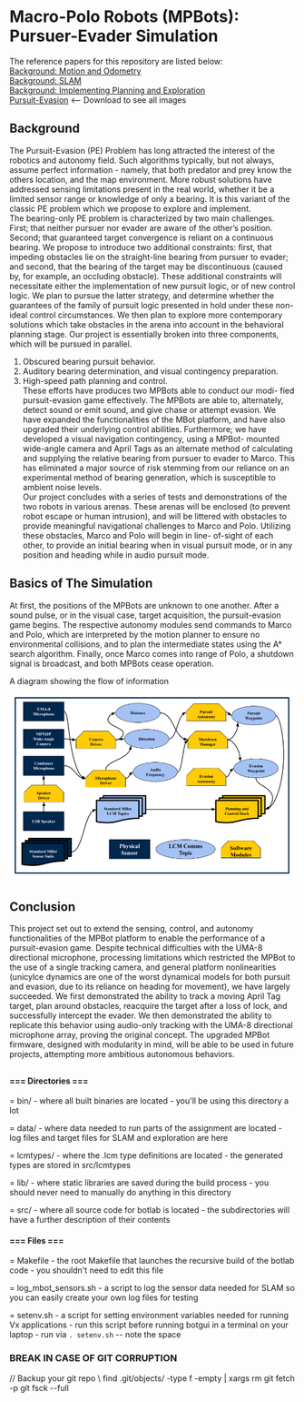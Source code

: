 # Macro-Polo Robots (MPBots): Pursuer-Evader Simulation

The reference papers for this repository are listed below:  
[Background: Motion and Odometry](https://github.com/dhipatel21/Pursuer-Evader/blob/11a27ab67caf4a3ae0a0fdc6bb4d2b1ebab4591a/Botlab_Part_1.pdf)  
[Background: SLAM](https://github.com/dhipatel21/Pursuer-Evader/blob/11a27ab67caf4a3ae0a0fdc6bb4d2b1ebab4591a/Botlab_Part_2.pdf)  
[Background: Implementing Planning and Exploration](https://github.com/dhipatel21/Pursuer-Evader/blob/11a27ab67caf4a3ae0a0fdc6bb4d2b1ebab4591a/Botlab_Part_3.pdf)  
[Pursuit-Evasion](https://github.com/dhipatel21/Pursuer-Evader/blob/11a27ab67caf4a3ae0a0fdc6bb4d2b1ebab4591a/robotics-report.pdf) <-- Download to see all images
## Background
The Pursuit-Evasion (PE) Problem has long attracted the interest of the robotics and autonomy field. Such algorithms typically, but not always, assume perfect information - namely, that both predator and prey know the others location, and the map environment. More robust solutions have addressed sensing limitations present in the real world, whether it be a limited sensor range or knowledge of only a bearing. It is this variant of the classic PE problem which we propose to explore and implement.  
The bearing-only PE problem is characterized by two main challenges. First; that neither pursuer nor evader are aware of the other’s position. Second; that guaranteed target convergence is reliant on a continuous bearing. We propose to introduce two additional constraints: first, that impeding obstacles lie on the straight-line bearing from pursuer to evader; and second, that the bearing of the target may be discontinuous (caused by, for example, an occluding obstacle). These additional constraints will necessitate either the implementation of new pursuit logic, or of new control logic. We plan to pursue the latter strategy, and determine whether the guarantees of the family of pursuit logic presented in hold under these non-ideal control circumstances. We then plan to explore more contemporary solutions which take obstacles in the arena into account in the behavioral planning stage.
Our project is essentially broken into three components, which will be pursued in parallel.
1) Obscured bearing pursuit behavior.  
2) Auditory bearing determination, and visual contingency preparation.  
3) High-speed path planning and control.  
These efforts have produces two MPBots able to conduct our modi- fied pursuit-evasion game effectively. The MPBots are able to, alternately, detect sound or emit sound, and give chase or attempt evasion. We have expanded the functionalities of the MBot platform, and have also upgraded their underlying control abilities. Furthermore; we have developed a visual navigation contingency, using a MPBot- mounted wide-angle camera and April Tags as an alternate method of calculating and supplying the relative bearing from pursuer to evader to Marco. This has eliminated a major source of risk stemming from our reliance on an experimental method of bearing generation, which is susceptible to ambient noise levels.  
Our project concludes with a series of tests and demonstrations of the two robots in various arenas. These arenas will be enclosed (to prevent robot escape or human intrusion), and will be littered with obstacles to provide meaningful navigational challenges to Marco and Polo. Utilizing these obstacles, Marco and Polo will begin in line- of-sight of each other, to provide an initial bearing when in visual pursuit mode, or in any position and heading while in audio pursuit mode.

## Basics of The Simulation
At first, the positions of the MPBots are unknown to one another. After a sound pulse, or in the visual case, target acquisition, the pursuit-evasion game begins. The respective autonomy modules send commands to Marco and Polo, which are interpreted by the motion planner to ensure no environmental collisions, and to plan the intermediate states using the A* search algorithm. Finally, once Marco comes into range of Polo, a shutdown signal is broadcast, and both MPBots cease operation.

A diagram showing the flow of information  
<img src="https://github.com/dhipatel21/Pursuer-Evader/blob/5ddf09b76551ce536cf3d20acb60aa509091db27/Flow_Diagram.png" alt="drawing" width="550"/>

## Conclusion
This project set out to extend the sensing, control, and autonomy functionalities of the MPBot platform to enable the performance of a pursuit-evasion game. Despite technical difficulties with the UMA-8 directional microphone, processing limitations which restricted the MPBot to the use of a single tracking camera, and general platform nonlinearities (unicylce dynamics are one of the worst dynamical models for both pursuit and evasion, due to its reliance on heading for movement), we have largely succeeded. We first demonstrated the ability to track a moving April Tag target, plan around obstacles, reacquire the target after a loss of lock, and successfully intercept the evader. We then demonstrated the ability to replicate this behavior using audio-only tracking with the UMA-8 directional microphone array, proving the original concept. The upgraded MPBot firmware, designed with modularity in mind, will be able to be used in future projects, attempting more ambitious autonomous behaviors.

##
#### === Directories ===

= bin/
    - where all built binaries are located
    - you'll be using this directory a lot
    
= data/
    - where data needed to run parts of the assignment are located
    - log files and target files for SLAM and exploration are here
    
= lcmtypes/
    - where the .lcm type definitions are located
    - the generated types are stored in src/lcmtypes
    
= lib/
    - where static libraries are saved during the build process
    - you should never need to manually do anything in this directory
    
= src/
    - where all source code for botlab is located
    - the subdirectories will have a further description of their contents
    

#### === Files ===

= Makefile
    - the root Makefile that launches the recursive build of the botlab code
    - you shouldn't need to edit this file
    
= log_mbot_sensors.sh
    - a script to log the sensor data needed for SLAM so you can easily create your own log files 
      for testing

= setenv.sh
    - a script for setting environment variables needed for running Vx applications
    - run this script before running botgui in a terminal on your laptop
    - run via `. setenv.sh` -- note the space

### BREAK IN CASE OF GIT CORRUPTION
// Backup your git repo \\
find .git/objects/ -type f -empty | xargs rm
git fetch -p
git fsck --full
